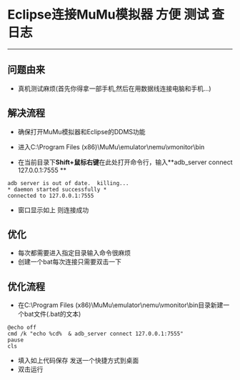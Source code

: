 # Eclipse连接MuMu模拟器 方便 测试 查日志

----------

## 问题由来
- 真机测试麻烦(首先你得拿一部手机,然后在用数据线连接电脑和手机...) 



## 解决流程
- 确保打开MuMu模拟器和Eclipse的DDMS功能
- 进入C:\Program Files (x86)\MuMu\emulator\nemu\vmonitor\bin


- 在当前目录下**Shift+鼠标右键**在此处打开命令行，输入**adb_server connect 127.0.0.1:7555 **


```
adb server is out of date.  killing...
* daemon started successfully *
connected to 127.0.0.1:7555
```

- 窗口显示如上  则连接成功


## 优化

- 每次都需要进入指定目录输入命令很麻烦
- 创建一个bat每次连接只需要双击一下


## 优化流程
- 在C:\Program Files (x86)\MuMu\emulator\nemu\vmonitor\bin目录新建一个bat文件(.bat的文本)
```
@echo off
cmd /k "echo %cd%  & adb_server connect 127.0.0.1:7555"
pause
cls
```
- 填入如上代码保存 发送一个快捷方式到桌面
- 双击运行